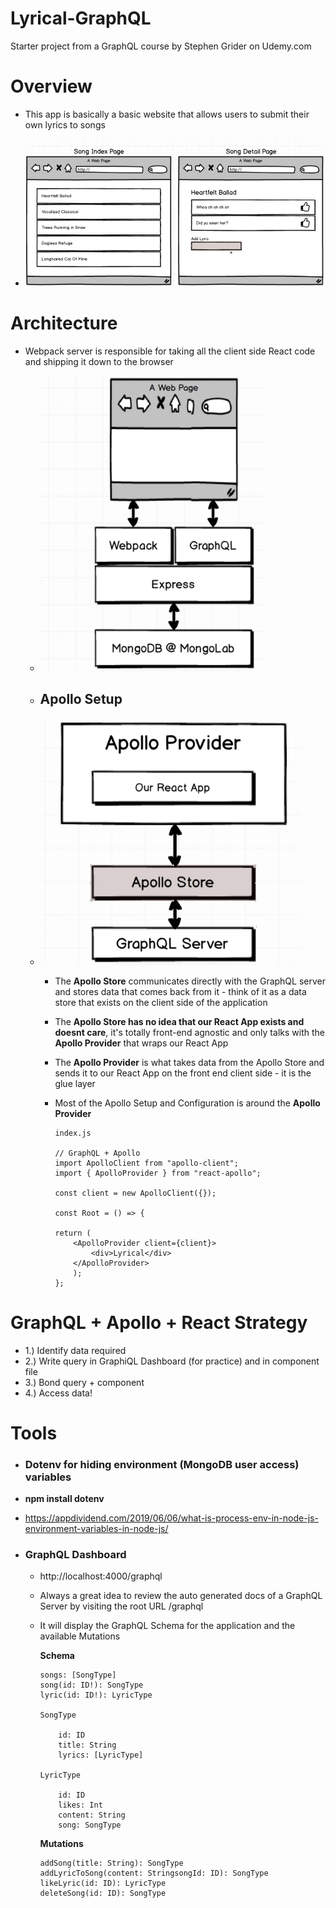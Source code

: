 # Lyrical-GraphQL

Starter project from a GraphQL course by Stephen Grider on Udemy.com

# Overview

-   This app is basically a basic website that allows users to submit their own lyrics to songs

-   ![lyrical-graphql-mockup](https://raw.githubusercontent.com/kawgh1/Lyrical-GraphQL/main/diagrams/lyrical-graphql-mockup.png)

# Architecture

-   Webpack server is responsible for taking all the client side React code and shipping it down to the browser

    -   ![lyrical-graphql-architecture](https://raw.githubusercontent.com/kawgh1/Lyrical-GraphQL/main/diagrams/lyrical-graphql-architecture.png)

    -   ## Apollo Setup
    -   ![apollo-diagram](https://raw.githubusercontent.com/kawgh1/Lyrical-GraphQL/main/diagrams/apollo-diagram.png)

        -   The **Apollo Store** communicates directly with the GraphQL server and stores data that comes back from it - think of it as a data store that exists on the client side of the application
        -   The **Apollo Store has no idea that our React App exists and doesnt care**, it's totally front-end agnostic and only talks with the **Apollo Provider** that wraps our React App
        -   The **Apollo Provider** is what takes data from the Apollo Store and sends it to our React App on the front end client side - it is the glue layer
        -   Most of the Apollo Setup and Configuration is around the **Apollo Provider**

                index.js

                // GraphQL + Apollo
                import ApolloClient from "apollo-client";
                import { ApolloProvider } from "react-apollo";

                const client = new ApolloClient({});

                const Root = () => {

                return (
                    <ApolloProvider client={client}>
                        <div>Lyrical</div>
                    </ApolloProvider>
                    );
                };

# GraphQL + Apollo + React Strategy

-   1.) Identify data required
-   2.) Write query in GraphiQL Dashboard (for practice) and in component file
-   3.) Bond query + component
-   4.) Access data!

# Tools

-   ### Dotenv for hiding environment (MongoDB user access) variables
-   **npm install dotenv**
-   https://appdividend.com/2019/06/06/what-is-process-env-in-node-js-environment-variables-in-node-js/

-   ### GraphQL Dashboard

    -   http://localhost:4000/graphql
    -   Always a great idea to review the auto generated docs of a GraphQL Server by visiting the root URL /graphql
    -   It will display the GraphQL Schema for the application and the available Mutations

        **Schema**

            songs: [SongType]
            song(id: ID!): SongType
            lyric(id: ID!): LyricType

            SongType

                id: ID
                title: String
                lyrics: [LyricType]

            LyricType

                id: ID
                likes: Int
                content: String
                song: SongType

        **Mutations**

            addSong(title: String): SongType
            addLyricToSong(content: StringsongId: ID): SongType
            likeLyric(id: ID): LyricType
            deleteSong(id: ID): SongType
